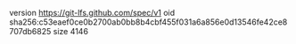 version https://git-lfs.github.com/spec/v1
oid sha256:c53eaef0ce0b2700ab0bb8b4cbf455f031a6a856e0d13546fe42ce8707db6825
size 4146
